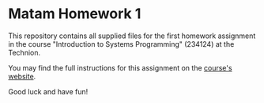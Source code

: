 # Matam Homework 1

This repository contains all supplied files for the first homework assignment in the course "Introduction to Systems Programming" (234124) at the Technion.

You may find the full instructions for this assignment on the [course's website](https://moodle2324.technion.ac.il/course/view.php?id=3205).

Good luck and have fun!

